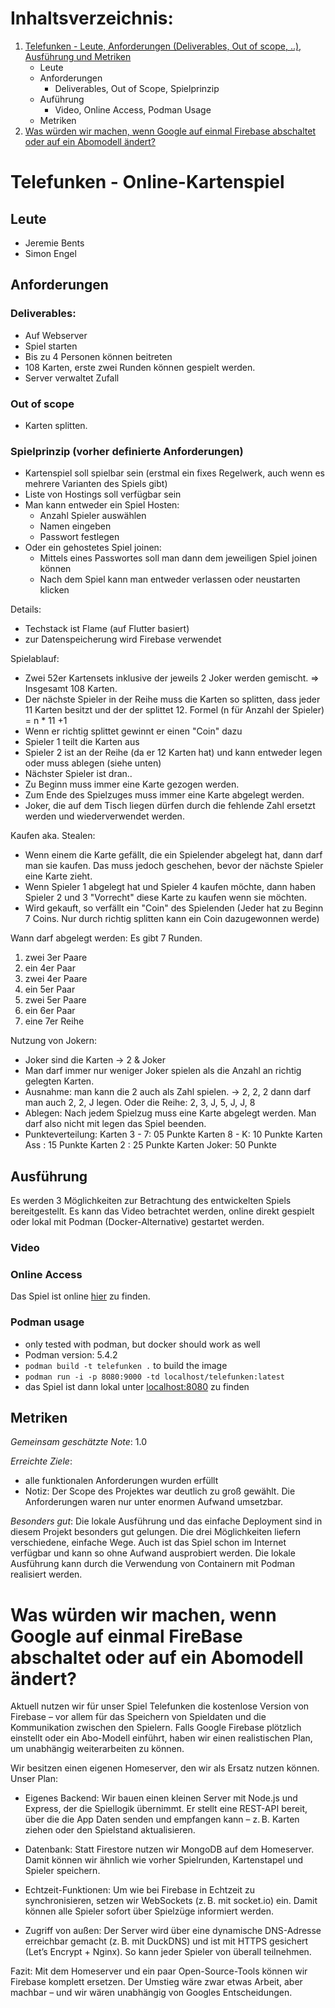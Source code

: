 # Inhaltsverzeichnis:
1. [Telefunken - Leute, Anforderungen (Deliverables, Out of scope, ..), Ausführung und Metriken](#telefunken---online-kartenspiel)
    - Leute
    - Anforderungen
        - Deliverables, Out of Scope, Spielprinzip
    - Auführung
        - Video, Online Access, Podman Usage
    - Metriken
2. [Was würden wir machen, wenn Google auf einmal Firebase abschaltet oder auf ein Abomodell ändert?](#was-würden-wir-machen-wenn-google-auf-einmal-firebase-abschaltet-oder-auf-ein-abomodell-ändert)


# Telefunken - Online-Kartenspiel

## Leute
- Jeremie Bents
- Simon Engel

## Anforderungen

### Deliverables:
- Auf Webserver
- Spiel starten
- Bis zu 4 Personen können beitreten
- 108 Karten, erste zwei Runden können gespielt werden.
- Server verwaltet Zufall

### Out of scope
- Karten splitten.

### Spielprinzip (vorher definierte Anforderungen)
- Kartenspiel soll spielbar sein (erstmal ein fixes Regelwerk, auch wenn es mehrere Varianten des Spiels gibt)
- Liste von Hostings soll verfügbar sein
- Man kann entweder ein Spiel Hosten:
   * Anzahl Spieler auswählen
   * Namen eingeben
   * Passwort festlegen
- Oder ein gehostetes Spiel joinen:
   * Mittels eines Passwortes soll man dann dem jeweiligen Spiel joinen können
   * Nach dem Spiel kann man entweder verlassen oder neustarten klicken

Details:
- Techstack ist Flame (auf Flutter basiert) 
- zur Datenspeicherung wird Firebase verwendet

Spielablauf:
- Zwei 52er Kartensets inklusive der jeweils 2 Joker werden gemischt. => Insgesamt 108 Karten.
- Der nächste Spieler in der Reihe muss die Karten so splitten, dass jeder 11 Karten besitzt und der der splittet 12. Formel (n für Anzahl der Spieler) = n * 11 +1
- Wenn er richtig splittet gewinnt er einen "Coin" dazu
- Spieler 1 teilt die Karten aus
- Spieler 2 ist an der Reihe (da er 12 Karten hat) und kann entweder legen oder muss ablegen (siehe unten)
- Nächster Spieler ist dran..
- Zu Beginn muss immer eine Karte gezogen werden.
- Zum Ende des Spielzuges muss immer eine Karte abgelegt werden.
- Joker, die auf dem Tisch liegen dürfen durch die fehlende Zahl ersetzt werden und wiederverwendet werden.

Kaufen aka. Stealen:
- Wenn einem die Karte gefällt, die ein Spielender abgelegt hat, dann darf man sie kaufen. Das muss jedoch geschehen, bevor der nächste Spieler eine Karte zieht.
- Wenn Spieler 1 abgelegt hat und Spieler 4 kaufen möchte, dann haben Spieler 2 und 3 "Vorrecht" diese Karte zu kaufen wenn sie möchten.
- Wird gekauft, so verfällt ein "Coin" des Spielenden (Jeder hat zu Beginn 7 Coins. Nur durch richtig splitten kann ein Coin dazugewonnen werde)

Wann darf abgelegt werden: Es gibt 7 Runden.
1. zwei 3er Paare
2. ein 4er Paar
3. zwei 4er Paare
4. ein 5er Paar
5. zwei 5er Paare
6. ein 6er Paar
7. eine 7er Reihe

Nutzung von Jokern:
- Joker sind die Karten -> 2 & Joker 
- Man darf immer nur weniger Joker spielen als die Anzahl an richtig gelegten Karten. 
- Ausnahme: man kann die 2 auch als Zahl spielen. -> 2, 2, 2 dann darf man auch 2, 2, J legen. Oder die Reihe: 2, 3, J, 5, J, J, 8
- Ablegen: Nach jedem Spielzug muss eine Karte abgelegt werden. Man darf also nicht mit legen das Spiel beenden.
- Punkteverteilung: Karten 3 - 7: 05 Punkte Karten 8 - K: 10 Punkte Karten Ass : 15 Punkte Karten 2 : 25 Punkte Karten Joker: 50 Punkte

## Ausführung
Es werden 3 Möglichkeiten zur Betrachtung des entwickelten Spiels bereitgestellt. Es kann das Video betrachtet werden, online direkt gespielt oder lokal mit Podman (Docker-Alternative) gestartet werden.

### Video


### Online Access
Das Spiel ist online [hier](https://telefunken.simon-engel.com/) zu finden.

### Podman usage
- only tested with podman, but docker should work as well
- Podman version: 5.4.2
- `podman build -t telefunken .` to build the image
- `podman run -i -p 8080:9000 -td localhost/telefunken:latest`
- das Spiel ist dann lokal unter [localhost:8080](localhost:8080) zu finden

## Metriken

*Gemeinsam geschätzte Note*: 1.0

*Erreichte Ziele*:
- alle funktionalen Anforderungen wurden erfüllt
- Notiz: Der Scope des Projektes war deutlich zu groß gewählt. Die Anforderungen waren nur unter enormen Aufwand umsetzbar. 

*Besonders gut*:
Die lokale Ausführung und das einfache Deployment sind in diesem Projekt besonders gut gelungen. Die drei Möglichkeiten liefern verschiedene, einfache Wege. Auch ist das Spiel schon im Internet verfügbar und kann so ohne Aufwand ausprobiert werden. Die lokale Ausführung kann durch die Verwendung von Containern mit Podman realisiert werden.


# Was würden wir machen, wenn Google auf einmal FireBase abschaltet oder auf ein Abomodell ändert?
Aktuell nutzen wir für unser Spiel Telefunken die kostenlose Version von Firebase – vor allem für das Speichern von Spieldaten und die Kommunikation zwischen den Spielern. Falls Google Firebase plötzlich einstellt oder ein Abo-Modell einführt, haben wir einen realistischen Plan, um unabhängig weiterarbeiten zu können.

Wir besitzen einen eigenen Homeserver, den wir als Ersatz nutzen können.
Unser Plan:
- Eigenes Backend:
    Wir bauen einen kleinen Server mit Node.js und Express, der die Spiellogik übernimmt. Er stellt eine REST-API bereit, über die die App Daten senden und empfangen kann – z. B. Karten ziehen oder den Spielstand aktualisieren.

- Datenbank:
    Statt Firestore nutzen wir MongoDB auf dem Homeserver. Damit können wir ähnlich wie vorher Spielrunden, Kartenstapel und Spieler speichern.

- Echtzeit-Funktionen:
    Um wie bei Firebase in Echtzeit zu synchronisieren, setzen wir WebSockets (z. B. mit socket.io) ein. Damit können alle Spieler sofort über Spielzüge informiert werden.

- Zugriff von außen:
    Der Server wird über eine dynamische DNS-Adresse erreichbar gemacht (z. B. mit DuckDNS) und ist mit HTTPS gesichert (Let’s Encrypt + Nginx). So kann jeder Spieler von überall teilnehmen.

Fazit:
Mit dem Homeserver und ein paar Open-Source-Tools können wir Firebase komplett ersetzen. Der Umstieg wäre zwar etwas Arbeit, aber machbar – und wir wären unabhängig von Googles Entscheidungen.